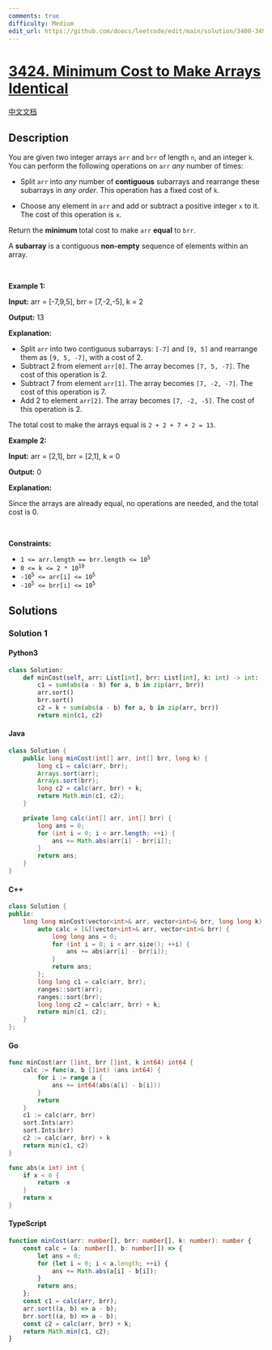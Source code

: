 ```yaml
---
comments: true
difficulty: Medium
edit_url: https://github.com/doocs/leetcode/edit/main/solution/3400-3499/3424.Minimum%20Cost%20to%20Make%20Arrays%20Identical/README_EN.md
---
```


<!-- problem:start -->

# [3424. Minimum Cost to Make Arrays Identical](https://leetcode.com/problems/minimum-cost-to-make-arrays-identical)

[中文文档](/solution/3400-3499/3424.Minimum%20Cost%20to%20Make%20Arrays%20Identical/README.md)

## Description

<!-- description:start -->

<p>You are given two integer arrays <code>arr</code> and <code>brr</code> of length <code>n</code>, and an integer <code>k</code>. You can perform the following operations on <code>arr</code> <em>any</em> number of times:</p>

<ul>
	<li>Split <code>arr</code> into <em>any</em> number of <strong>contiguous</strong> subarrays and rearrange these subarrays in <em>any order</em>. This operation has a fixed cost of <code>k</code>.</li>
	<li>
	<p>Choose any element in <code>arr</code> and add or subtract a positive integer <code>x</code> to it. The cost of this operation is <code>x</code>.</p>
	</li>
</ul>

<p>Return the <strong>minimum </strong>total cost to make <code>arr</code> <strong>equal</strong> to <code>brr</code>.</p>

<p>A <strong>subarray</strong> is a contiguous <b>non-empty</b> sequence of elements within an array.</p>

<p>&nbsp;</p>
<p><strong class="example">Example 1:</strong></p>

<div class="example-block">
<p><strong>Input:</strong> <span class="example-io">arr = [-7,9,5], brr = [7,-2,-5], k = 2</span></p>

<p><strong>Output:</strong> <span class="example-io">13</span></p>

<p><strong>Explanation:</strong></p>

<ul>
	<li>Split <code>arr</code> into two contiguous subarrays: <code>[-7]</code> and <code>[9, 5]</code> and rearrange them as <code>[9, 5, -7]</code>, with a cost of 2.</li>
	<li>Subtract 2 from element <code>arr[0]</code>. The array becomes <code>[7, 5, -7]</code>. The cost of this operation is 2.</li>
	<li>Subtract 7 from element <code>arr[1]</code>. The array becomes <code>[7, -2, -7]</code>. The cost of this operation is 7.</li>
	<li>Add 2 to element <code>arr[2]</code>. The array becomes <code>[7, -2, -5]</code>. The cost of this operation is 2.</li>
</ul>

<p>The total cost to make the arrays equal is <code>2 + 2 + 7 + 2 = 13</code>.</p>
</div>

<p><strong class="example">Example 2:</strong></p>

<div class="example-block">
<p><strong>Input:</strong> <span class="example-io">arr = [2,1], brr = [2,1], k = 0</span></p>

<p><strong>Output:</strong> <span class="example-io">0</span></p>

<p><strong>Explanation:</strong></p>

<p>Since the arrays are already equal, no operations are needed, and the total cost is 0.</p>
</div>

<p>&nbsp;</p>
<p><strong>Constraints:</strong></p>

<ul>
	<li><code>1 &lt;= arr.length == brr.length &lt;= 10<sup>5</sup></code></li>
	<li><code>0 &lt;= k &lt;= 2 * 10<sup>10</sup></code></li>
	<li><code>-10<sup>5</sup> &lt;= arr[i] &lt;= 10<sup>5</sup></code></li>
	<li><code>-10<sup>5</sup> &lt;= brr[i] &lt;= 10<sup>5</sup></code></li>
</ul>

<!-- description:end -->

## Solutions

<!-- solution:start -->

### Solution 1

<!-- tabs:start -->

#### Python3

```python
class Solution:
    def minCost(self, arr: List[int], brr: List[int], k: int) -> int:
        c1 = sum(abs(a - b) for a, b in zip(arr, brr))
        arr.sort()
        brr.sort()
        c2 = k + sum(abs(a - b) for a, b in zip(arr, brr))
        return min(c1, c2)
```

#### Java

```java
class Solution {
    public long minCost(int[] arr, int[] brr, long k) {
        long c1 = calc(arr, brr);
        Arrays.sort(arr);
        Arrays.sort(brr);
        long c2 = calc(arr, brr) + k;
        return Math.min(c1, c2);
    }

    private long calc(int[] arr, int[] brr) {
        long ans = 0;
        for (int i = 0; i < arr.length; ++i) {
            ans += Math.abs(arr[i] - brr[i]);
        }
        return ans;
    }
}
```

#### C++

```cpp
class Solution {
public:
    long long minCost(vector<int>& arr, vector<int>& brr, long long k) {
        auto calc = [&](vector<int>& arr, vector<int>& brr) {
            long long ans = 0;
            for (int i = 0; i < arr.size(); ++i) {
                ans += abs(arr[i] - brr[i]);
            }
            return ans;
        };
        long long c1 = calc(arr, brr);
        ranges::sort(arr);
        ranges::sort(brr);
        long long c2 = calc(arr, brr) + k;
        return min(c1, c2);
    }
};
```

#### Go

```go
func minCost(arr []int, brr []int, k int64) int64 {
	calc := func(a, b []int) (ans int64) {
		for i := range a {
			ans += int64(abs(a[i] - b[i]))
		}
		return
	}
	c1 := calc(arr, brr)
	sort.Ints(arr)
	sort.Ints(brr)
	c2 := calc(arr, brr) + k
	return min(c1, c2)
}

func abs(x int) int {
	if x < 0 {
		return -x
	}
	return x
}
```

#### TypeScript

```ts
function minCost(arr: number[], brr: number[], k: number): number {
    const calc = (a: number[], b: number[]) => {
        let ans = 0;
        for (let i = 0; i < a.length; ++i) {
            ans += Math.abs(a[i] - b[i]);
        }
        return ans;
    };
    const c1 = calc(arr, brr);
    arr.sort((a, b) => a - b);
    brr.sort((a, b) => a - b);
    const c2 = calc(arr, brr) + k;
    return Math.min(c1, c2);
}
```

<!-- tabs:end -->

<!-- solution:end -->

<!-- problem:end -->
